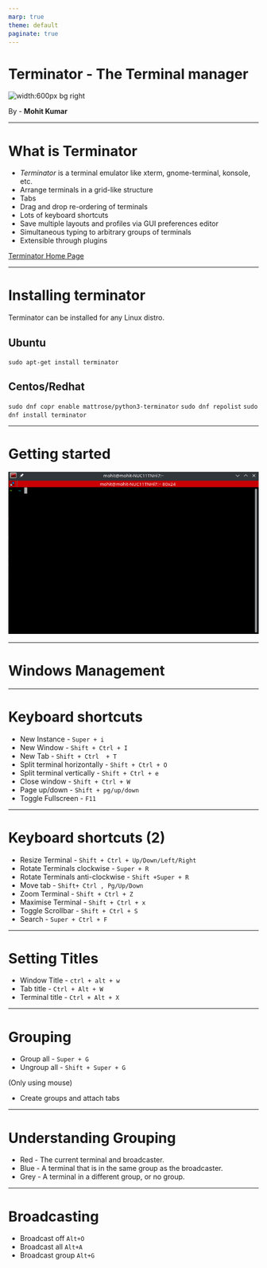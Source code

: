 ```yaml
---
marp: true
theme: default
paginate: true
---
```


# Terminator - The Terminal manager
![width:600px bg right](https://upload.wikimedia.org/wikipedia/commons/7/79/Terminator_in_Madame_Tussaud_London_%2833465711484%29.jpg)

By - **Mohit Kumar**

---

# What is Terminator

- *Terminator* is a terminal emulator like xterm, gnome-terminal, konsole, etc. 
- Arrange terminals in a grid-like structure
- Tabs
- Drag and drop re-ordering of terminals
- Lots of keyboard shortcuts
- Save multiple layouts and profiles via GUI preferences editor
- Simultaneous typing to arbitrary groups of terminals
- Extensible through plugins

[Terminator Home Page](https://terminator-gtk3.readthedocs.io/en/latest/)

---

# Installing terminator

Terminator can be installed for any Linux distro.

## Ubuntu

`sudo apt-get install terminator`

## Centos/Redhat

`sudo dnf copr enable mattrose/python3-terminator`
`sudo dnf repolist`
`sudo dnf install terminator `

---
# Getting started


![width:900px center](01_start.png)


---

# Windows Management


---

# Keyboard shortcuts

- New Instance - `Super + i`
- New Window - `Shift + Ctrl + I`
- New Tab - `Shift + Ctrl  + T`
- Split terminal horizontally - `Shift + Ctrl + O`
- Split terminal vertically - `Shift + Ctrl + e`
- Close window - `Shift + Ctrl + W`
- Page up/down - `Shift + pg/up/down`
- Toggle Fullscreen - `F11`

---
# Keyboard shortcuts (2)

- Resize Terminal - `Shift + Ctrl + Up/Down/Left/Right`
- Rotate Terminals clockwise - `Super + R`
- Rotate Terminals anti-clockwise - `Shift +Super + R`
- Move tab - `Shift+ Ctrl , Pg/Up/Down`
- Zoom Terminal - `Shift + Ctrl + Z`
- Maximise Terminal - `Shift + Ctrl + x`
- Toggle Scrollbar - `Shift + Ctrl + S`
- Search - `Super + Ctrl + F`

---

# Setting Titles

- Window Title - `ctrl + alt + w`
- Tab title - `Ctrl + Alt + W`
- Terminal title - `Ctrl + Alt + X`


---

# Grouping

- Group all - `Super + G`
- Ungroup all - `Shift + Super + G`


(Only using mouse)
- Create groups and attach tabs

---
# Understanding Grouping

- Red - The current terminal and broadcaster.
- Blue - A terminal that is in the same group as the broadcaster.
- Grey - A terminal in a different group, or no group.


---

# Broadcasting

- Broadcast off 	`Alt+O`
- Broadcast all 	`Alt+A`
- Broadcast group 	`Alt+G`

